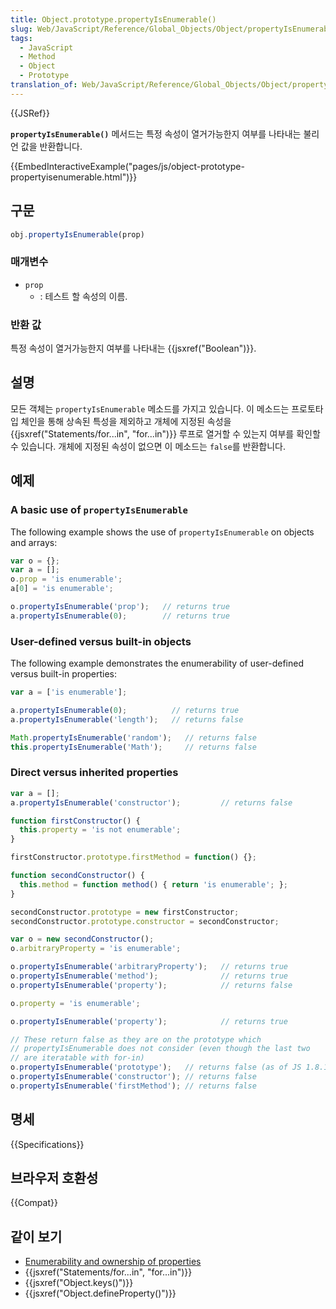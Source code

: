 ```yaml
---
title: Object.prototype.propertyIsEnumerable()
slug: Web/JavaScript/Reference/Global_Objects/Object/propertyIsEnumerable
tags:
  - JavaScript
  - Method
  - Object
  - Prototype
translation_of: Web/JavaScript/Reference/Global_Objects/Object/propertyIsEnumerable
---
```


{{JSRef}}

**`propertyIsEnumerable()`** 메서드는 특정 속성이 열거가능한지 여부를 나타내는 불리언 값을 반환합니다.

{{EmbedInteractiveExample("pages/js/object-prototype-propertyisenumerable.html")}}

## 구문

```js
obj.propertyIsEnumerable(prop)
```

### 매개변수

- `prop`
  - : 테스트 할 속성의 이름.

### 반환 값

특정 속성이 열거가능한지 여부를 나타내는 {{jsxref("Boolean")}}.

## 설명

모든 객체는 `propertyIsEnumerable` 메소드를 가지고 있습니다. 이 메소드는 프로토타입 체인을 통해 상속된 특성을 제외하고 개체에 지정된 속성을 {{jsxref("Statements/for...in", "for...in")}} 루프로 열거할 수 있는지 여부를 확인할 수 있습니다. 개체에 지정된 속성이 없으면 이 메소드는 `false`를 반환합니다.

## 예제

### A basic use of `propertyIsEnumerable`

The following example shows the use of `propertyIsEnumerable` on objects and arrays:

```js
var o = {};
var a = [];
o.prop = 'is enumerable';
a[0] = 'is enumerable';

o.propertyIsEnumerable('prop');   // returns true
a.propertyIsEnumerable(0);        // returns true
```

### User-defined versus built-in objects

The following example demonstrates the enumerability of user-defined versus built-in properties:

```js
var a = ['is enumerable'];

a.propertyIsEnumerable(0);          // returns true
a.propertyIsEnumerable('length');   // returns false

Math.propertyIsEnumerable('random');   // returns false
this.propertyIsEnumerable('Math');     // returns false
```

### Direct versus inherited properties

```js
var a = [];
a.propertyIsEnumerable('constructor');         // returns false

function firstConstructor() {
  this.property = 'is not enumerable';
}

firstConstructor.prototype.firstMethod = function() {};

function secondConstructor() {
  this.method = function method() { return 'is enumerable'; };
}

secondConstructor.prototype = new firstConstructor;
secondConstructor.prototype.constructor = secondConstructor;

var o = new secondConstructor();
o.arbitraryProperty = 'is enumerable';

o.propertyIsEnumerable('arbitraryProperty');   // returns true
o.propertyIsEnumerable('method');              // returns true
o.propertyIsEnumerable('property');            // returns false

o.property = 'is enumerable';

o.propertyIsEnumerable('property');            // returns true

// These return false as they are on the prototype which
// propertyIsEnumerable does not consider (even though the last two
// are iteratable with for-in)
o.propertyIsEnumerable('prototype');   // returns false (as of JS 1.8.1/FF3.6)
o.propertyIsEnumerable('constructor'); // returns false
o.propertyIsEnumerable('firstMethod'); // returns false
```

## 명세

{{Specifications}}

## 브라우저 호환성

{{Compat}}

## 같이 보기

- [Enumerability and ownership of properties](/ko/docs/Enumerability_and_ownership_of_properties)
- {{jsxref("Statements/for...in", "for...in")}}
- {{jsxref("Object.keys()")}}
- {{jsxref("Object.defineProperty()")}}
